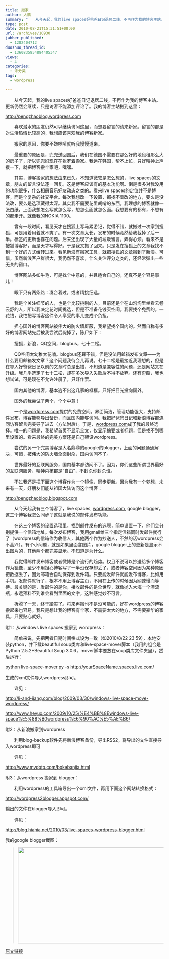 ```yaml
---
title: 搬家
author: 大鹏
summary: "　　从今天起，我的live spaces好爸爸日记退居二线，不再作为我的博客主站。更新仍然会继续，只是访客不能添加评论了。我的博客主站搬到这里："
type: post
date: 2010-08-21T15:31:51+00:00
url: /archives/10930
jabber_published:
  - 1282404712
duoshuo_thread_id:
  - 1360835854884405347
views:
  - 4
categories:
  - 未分类
tags:
  - wordpress

---
```

　　从今天起，我的live spaces好爸爸日记退居二线，不再作为我的博客主站。更新仍然会继续，只是访客不能添加评论了。我的博客主站搬到这里：
  
<http://pengzhaoblog.wordpress.com>
  
　　喜欢潜水的朋友仍然可以继续访问这里，而想要留言的请来新家。留言的都是对生活热情比较高的，我想应该喜欢我的博客新家。
  
　　搬家的原因，你要不嫌啰嗦就听我慢慢道来。

　　最重要的原因是，兜兜送回国后，我们在德国不需要在那么好的地段租那么大的房子了，所以兜兜妈现在在张罗着搬家。我远在韩国，帮不上忙，只好精神上声援一下，就把博客搬个家吧，嘿嘿。
  
　　其实，博客搬家的想法由来已久。不知道微软是怎么想的，live spaces的文章，朋友的留言没法逐一回复。这是博客应该有的基本功能啊。倒是很多对我没用的功能很多，什么相册音乐好友动态之类的。看来live spaces的定位并不是博客，而是个复杂的社交平台。每次我想改一下设置，都找不着改的地方，要么是没法改，要么是选项藏得太深。其实我不需要花里胡哨的东西，我理想的博客就像一张白纸，上面我想怎么写就怎么写，想怎么画就怎么画。我想要有的都有，不想有的都走开。就像我的NOKIA 1100。
  
　　曾有一段时间，看见天才在搜狐上写马累游记，觉得不错，就搬过一次家到搜狐，可是用着用着就不爽了。有一次文章太长，发布的时候竟然给我截掉了后一半。标签的更新也存在问题。后来还出现了大量的垃圾留言，弄得心烦。看来不是搜狐博客好，而是天才写得好。于是我又搬了回来。只是发在搜狐上的文章我找不到一个好的方式给转过来。看见新浪有搬家工具，就把搜狐的文章搬到了新浪。可惜，虽然新浪客户群很大，我仍然不喜欢，什么关注评分之类的，还经常弹出一些无关的窗口。
  
　　博客网站多如牛毛，可是找个中意的，并且适合自己的，还真不是个容易事儿！
  
　　眼下只有两条路：凑合着过，或者精挑细选。
  
　　我是个关注细节的人，也是个比较挑剔的人，目前还是个在山沟沟里坐看云卷云舒的人，所以我决定花时间挑选，但是不准备花钱买空间。我要找个免费的。一花钱，我怕把写博客这件令人享受的事儿变成个负担。
  
　　担心国外的博客网站被伟大的防火墙屏蔽，我希望找个国内的。然而自称有多好的博客网站先后被我尝试后毙掉了，陈尸如下：
  
　　搜狐，新浪，QQ空间，blogbus，七十二松。
  
　　QQ空间太幼稚太花哨。blogbus还算不错，但是没法用邮箱发布文章——为什么要用邮箱发文章？这个问题我待会儿再说。七十二松是最接近我理想的，但是在导入好爸爸日记以前的文章时总是出错，不知道是兼容性的问题，还是网站又在升级。我几乎选定了七十二松，却在多次导入失败后不得不放弃。还有歪酷，我也想试试，可是现在不允许注册了，只好作罢。
  
　　国内其他的博客，基本逃不出这几家的框框。只好把目光投向国外。
  
　　国外的我尝试了两个，个个中意！
  
　　一个是[wordpress.com][1]提供的免费空间。界面简洁，管理功能强大，支持邮件发布，博客能够导出备份，而且国内能够访问。我把好爸爸日记和新浪博客都连同访客留言完美导了进去（方法附后）。于是，[wordpress.com][1]成了我的最终选择。唯一的问题是，我希望首页不显示全文，仅显示摘要或者标题，但是找不到哪里设置的。看来最终的完美方案还是自己架设wordpress。
  
　　尝试的另一个完美博客是大名鼎鼎的google的blogger，上面的问题通通解决，可惜，被伟大的防火墙全面封杀，国内访问不了。
  
　　世界最好的互联网服务，国内基本都访问不了。因为，你们这些所谓世界最好的互联网服务，精神内核都是“自由”，不封杀你封杀谁。
  
　　不过我还是把下面这个博客作为一个镜像，同步更新。因为我有一个梦想，未来有一天，好朋友们能从祖国大陆访问这个博客：
  
<http://pengzhaoblog.blogspot.com>

　　从今天起我有三个博客了，live spaces, [wordpress.com][1], google blogger。这三个博客我怎么同步？这就是我说的邮件发布功能。
  
　　在这三个博客的设置选项里，找到邮件发布的选项，简单设置一下，他们会分别提供一个信箱地址。每次发布博客，我用gmail给三个指定信箱同时发邮件就行了（wordpress的信箱作为收信人，其他两个作为抄送人，不然的话wordpress会不高兴）。有个小问题，就是如果里面含图片，google blogger上的更新是显示不出图片的，其他两个都完美显示。不知道是为什么。
  
　　我觉得邮件发布博客或者微博是个流行的趋势。权且不说可以抄送给多个博客作为镜像，至少不用担心博客写了一半没保存却丢了，或者博客空间因为某种原因把数据丢了，因为邮箱会自动保存到发件箱。只要能发邮件就能发布博客，比如用手机。发邮件就行了，根本不用上博客主页，不用在上传的时候因为网速慢而等待。最关键的是，发邮件的是你，接收邮件的是全世界，就像抛入大海一个漂流瓶，永远预料不到谁会看到里面的文字，这种感觉妙不可言。
  
　　折腾了一天，终于踏实了。将来再搬也不是没可能的，好在wordpress的博客搬起来也容易。我只是想让我的博客有个家，不需要太大的地方，不需要豪华的家具，只要贴心就好。

附1：从windows live spaces 搬家到 wordpress：
  
　　简单来说，先把两者日期时间格式设为一致（如2010/8/22 23:59），本地安装python，并下载beautiful soup类库和live-space-mover脚本（我用的组合是Python 2.5.2+Beautiful Soup 3.0.6，mover脚本要放在soup类库文件夹里），然后运行：
  
python live-space-mover.py -s <http://yourSpaceName.spaces.live.com/>
  
生成的xml文件导入wordpress即可。
  
　　详见：
  
<http://li-and-jiang.com/blog/2009/03/30/windows-live-space-move-wordpress/>
  
<http://www.heyux.com/2009/10/25/%E4%BB%8Ewindows-live-space%E5%88%B0wordpress%E6%90%AC%E5%AE%B6/>

附2：从新浪搬家到wordpress
  
　　利用blog-backup软件先将新浪博客备份，导出RSS2，将导出的文件直接导入wordpress即可
  
　　详见：
  
<http://www.mydoto.com/bokebanjia.html>

附3：从wordpress 搬家到 blogger：
  
　　利用wordpress的工具箱导出一个xml文件，再用下面这个网站转换格式：
  
<http://wordpress2blogger.appspot.com/>
  
输出的文件在blogger导入即可。
  
　　详见：
  
<http://blog.hiahia.net/2010/03/live-spaces-wordpress-blogger.html>

我的google blogger截图：

> [][2][<img class="alignnone size-full wp-image-10931" title="pengzhaoblogger1" src="http://pengzhaoblog.files.wordpress.com/2010/08/pengzhaoblogger1.jpg" alt="" width="720" height="304" />][3]

 [1]: http://wordpress.com
 [2]: http://pengzhaoblog.blogspot.com
 [3]: http://pengzhaoblog.files.wordpress.com/2010/08/pengzhaoblogger1.jpg

[原文链接](http://dapengde.com/archives/10930)

